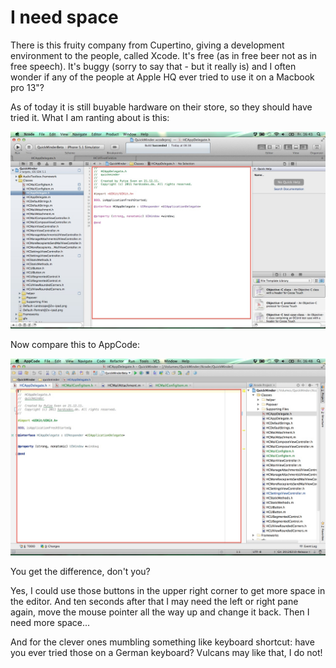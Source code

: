 # I need space #

There is this fruity company from Cupertino, giving a development environment to the people, called Xcode. It's free (as in free beer not as in free speech). It's buggy (sorry to say that - but it really is) and I often wonder if any of the people at Apple HQ ever tried to use it on a Macbook pro 13"?

As of today it is still buyable hardware on their store, so they should have tried it. What I am ranting about is this:

![](./gfx/4.jpg)

Now compare this to AppCode:

![](./gfx/5.jpg)

You get the difference, don't you?

Yes, I could use those buttons in the upper right corner to get more space in the editor. And ten seconds after that I may need the left or right pane again, move the mouse pointer all the way up and change it back. Then I need more space...

And for the clever ones mumbling something like keyboard shortcut: have you ever tried those on a German keyboard? Vulcans may like that, I do not!